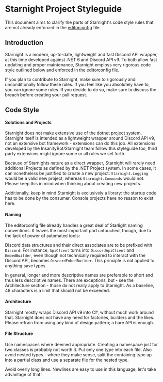 # Starnight Project Styleguide

This document aims to clarify the parts of Starnight's code style rules that are not already enforced in the
[editorconfig](https://github.com/InsanityBot/starnight/blob/main/.editorconfig) file.

## Introduction

Starnight is a modern, up-to-date, lightweight and fast Discord API wrapper, at this time developed against .NET 6 and Discord API v9. To both allow
fast updating and proper maintenance, Starnight employs very rigorous code style outlined below and enforced in the editorconfig file.

If you plan to contribute to Starnight, make sure to rigorously and unconditionally follow these rules. If you feel like you absolutely have to,
you can ignore some rules. If you decide to do so, make sure to discuss the breach before creating your pull request.

## Code Style

#### Solutions and Projects ####

Starnight does not make extensive use of the dotnet project system. Starnight itself is intended as a lightweight wrapper around Discord API v9,
not an extensive bot framework - extensions can do this job. All extensions developed by the InsanityBot/Starnight team follow
this styleguide too, third party extensions might ignore some or all rules we set forth.

Because of Starnights nature as a direct wrapper, Starnight will rarely need additional Projects as defined by the .NET Project
system. In some cases, it can nonetheless be justified to create a new project: `Starnight.Logging` would be a valid new project,
whereas `Starnight.Commands` would not. Please keep this in mind when thinking about creating new projects.

Additionally, keep in mind Starnight is exclusively a library: the startup code has to be done by the consumer. Console projects
have no reason to exist here.

#### Naming ####

The editorconfig file already handles a great deal of Starlight naming conventions. It leaves the most important part untouched, though,
due to the lack of power of automated tools:

Discord data structures and their direct associates are to be prefixed with `Discord`. For instance, `ApiClient` turns into
`DiscordApiClient` and `EmbedBuilder`, even though not technically required to interact with the Discord API, becomes
`DiscordEmbedBuilder`. This principle is not applied to anything save types.

In general, longer and more descriptive names are preferable to short and thus less descriptive names. There are exceptions,
but - see the Architecture section - those do not really apply to Starnight. As a baseline, 48 characters is a limit that should
not be exceeded.

#### Architecture ####

Starnight mostly wraps Discord API v9 into C#, without much work around that. Starnight does not have any need for factories, builders and the likes.
Please refrain from using any kind of design pattern; a bare API is enough.

#### File Structure ####

Use namespaces where deemed appropriate. Creating a namespace just for two classes is probably not worth it. Put only one type into each file.
Also avoid nested types - where they make sense, split the containing type up into a partial class and use a separate file for the nested type.

Avoid overly long lines. Newlines are easy to use in this language, let's take advantage of that!
